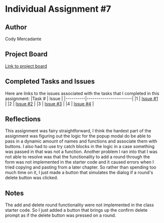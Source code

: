 # Individual Assignment #7

## Author
Cody Mercadante

## Project Board
[Link to project board](https://github.com/wsu-cpts489-fa21/ia7-cody909/projects/1)

## Completed Tasks and Issues
Here are links to the issues associated with the tasks that I completed in this assignment:
|Task # | Issue |
|----------|-----------------------|
|1 | [Issue #1](https://github.com/wsu-cpts489-fa21/ia7-cody909/issues/1) |
|2 | [Issue #2](https://github.com/wsu-cpts489-fa21/ia7-cody909/issues/2) |
|3 | [Issue #3](https://github.com/wsu-cpts489-fa21/ia7-cody909/issues/3) |
|4 | [Issue #4](https://github.com/wsu-cpts489-fa21/ia7-cody909/issues/4) |



## Reflections
This assignment was fairy straightforward, I think the hardest part of the assignment was figuring out the logic for the popup modal do be able to pass in a dynamic amount of names and functions and associate them with buttons. I also had to use try catch blocks in the logic in a case something was passed in that was not a function. Another problem I ran into that I was not able to resolve was that the functionality to add a round through the form was not implemented in the starter code and it caused errors when I tried copying and pasting from a later chapter. So rather than spending too much time on it, I just made a button that simulates the dialog if a round's delete button was clicked.

## Notes
The add and delete round functionality were not implemented in the class starter code. So I just added a button that brings up the confirm delete prompt as if the delete button was pressed on a round.
